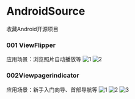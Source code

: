 AndroidSource
=============

收藏Android开源项目

### 001 ViewFlipper ###

应用场景：浏览照片自动播放等
![1](./ViewFlipper/ViewFlipper1.png)
![2](./ViewFlipper/ViewFlipper2.png)

### 002Viewpagerindicator ###
应用场景：新手入门向导、首部导航等
![1](./Viewpagerindicator/1.png)
![2](./Viewpagerindicator/2.png)
![3](./Viewpagerindicator/3.png)
